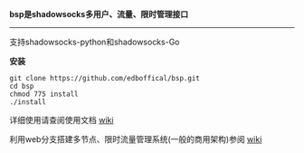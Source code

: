 **bsp是shadowsocks多用户、流量、限时管理接口** 

---

支持shadowsocks-python和shadowsocks-Go

 **安装** 

```
git clone https://github.com/edboffical/bsp.git
cd bsp
chmod 775 install
./install
```

详细使用请查阅使用文档 [wiki](https://github.com/edboffical/bsp/wiki/bsp%E7%9A%84%E5%AE%89%E8%A3%85%E4%BD%BF%E7%94%A8)

利用web分支搭建多节点、限时流量管理系统(一般的商用架构)参阅 [wiki](https://github.com/edboffical/bsp/wiki/%E4%BD%BF%E7%94%A8bsp%E6%90%AD%E5%BB%BA%E5%A4%9A%E8%8A%82%E7%82%B9%E3%80%81%E9%99%90%E6%97%B6%E6%B5%81%E9%87%8F%E7%AE%A1%E7%90%86%E7%B3%BB%E7%BB%9F)
